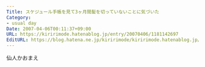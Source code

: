 ```yaml
---
Title: スケジュール手帳を見て3ヶ月間髪を切っていないことに気づいた
Category:
- usual day
Date: 2007-04-06T00:11:37+09:00
URL: https://kiririmode.hatenablog.jp/entry/20070406/1181142697
EditURL: https://blog.hatena.ne.jp/kiririmode/kiririmode.hatenablog.jp/atom/entry/8454420450078217442
---
```



仙人かおまえ 
